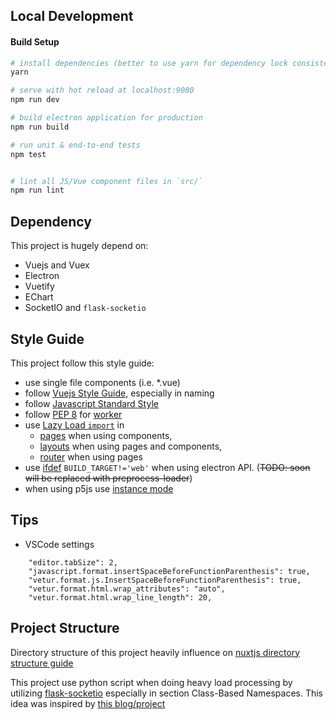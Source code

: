 ## Local Development
#### Build Setup

``` bash
# install dependencies (better to use yarn for dependency lock consistency)
yarn

# serve with hot reload at localhost:9080
npm run dev

# build electron application for production
npm run build

# run unit & end-to-end tests
npm test


# lint all JS/Vue component files in `src/`
npm run lint

```

## Dependency
This project is hugely depend on:
- Vuejs and Vuex
- Electron
- Vuetify
- EChart
- SocketIO and `flask-socketio`

## Style Guide
This project follow this style guide:
- use single file components (i.e. *.vue)
- follow [Vuejs Style Guide](https://vuejs.org/v2/style-guide/),
especially in naming
- follow [Javascript Standard Style](https://standardjs.com/)
- follow [PEP 8](https://www.python.org/dev/peps/pep-0008/) for 
[worker](src/worker/)
- use [Lazy Load `import`](https://alexjoverm.github.io/2017/07/16/Lazy-load-in-Vue-using-Webpack-s-code-splitting/) in 
  - [pages](src/renderer/pages/) when using components,
  - [layouts](src/renderer/layouts/) when using pages and components,
  - [router](src/renderer/router/) when using pages
- use [ifdef](https://github.com/nippur72/ifdef-loader) `BUILD_TARGET!='web'` when using electron API.
(~~TODO: soon will be replaced with preprocess-loader~~)
- when using p5js use [instance mode](https://github.com/processing/p5.js/wiki/Global-and-instance-mode)

## Tips
- VSCode settings

```
    "editor.tabSize": 2,
    "javascript.format.insertSpaceBeforeFunctionParenthesis": true,
    "vetur.format.js.InsertSpaceBeforeFunctionParenthesis": true,
    "vetur.format.html.wrap_attributes": "auto",
    "vetur.format.html.wrap_line_length": 20,
```

## Project Structure
Directory structure of this project heavily influence on [nuxtjs directory structure guide](https://nuxtjs.org/guide/directory-structure)

This project use python script when doing heavy load processing by utilizing [flask-socketio](https://flask-socketio.readthedocs.io/en/latest/) especially in section Class-Based Namespaces. This idea was inspired by [this blog/project](https://github.com/fyears/electron-python-example#preparation)

<!-- The reason why using RPC? Why not spawning new python process (using python-shell npm package)? -->
<!--  -->